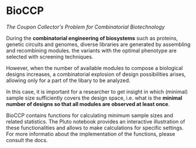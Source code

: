 # BioCCP
*The Coupon Collector's Problem for Combinatorial Biotechnology*

During the **combinatorial engineering of biosystems** such as proteins, genetic circuits and genomes, diverse libraries are generated by assembling and recombining modules. the variants with the optimal phenotype are selected with screening techniques. 

However, when the number of available modules to compose a biological designs increases, a combinatorial explosion of design possibilities arises, allowing only for a part of the libary to be analyzed. 

In this case, it is important for a researcher to get insight in which (minimal) sample size sufficiently covers the design space, i.e. what is the **minimal number of designs so that all modules are observed at least once**.

BioCCP contains functions for calculating minimum sample sizes and related statistics. The Pluto notebook provides an interactive illustration of these functionalities and allows to make calculations for specific settings. For more informatio about the implementation of the functions, please consult the docs.

  

